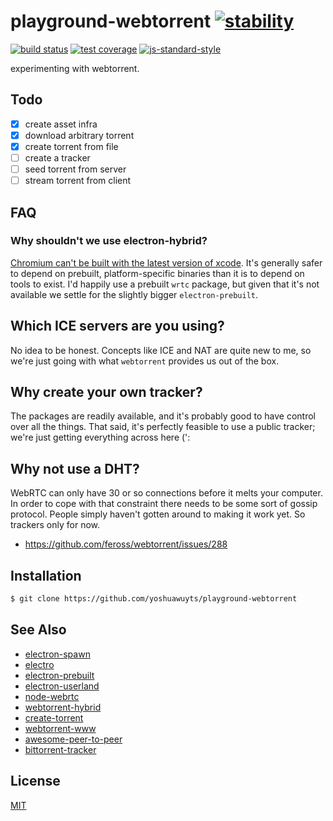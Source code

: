 # playground-webtorrent [![stability][0]][1]
[![build status][4]][5] [![test coverage][6]][7] [![js-standard-style][10]][11]

experimenting with webtorrent.

## Todo
- [x] create asset infra
- [x] download arbitrary torrent
- [x] create torrent from file
- [ ] create a tracker
- [ ] seed torrent from server
- [ ] stream torrent from client

## FAQ
### Why shouldn't we use electron-hybrid?
[Chromium can't be built with the latest version of
xcode](https://github.com/js-platform/node-webrtc/issues/235#issuecomment-152447773).
It's generally safer to depend on prebuilt, platform-specific binaries than it
is to depend on tools to exist. I'd happily use a prebuilt `wrtc` package, but
given that it's not available we settle for the slightly bigger
`electron-prebuilt`.

## Which ICE servers are you using?
No idea to be honest. Concepts like ICE and NAT are quite new to me, so we're
just going with what `webtorrent` provides us out of the box.

## Why create your own tracker?
The packages are readily available, and it's probably good to have control over
all the things. That said, it's perfectly feasible to use a public tracker;
we're just getting everything across here (':

## Why not use a DHT?
WebRTC can only have 30 or so connections before it melts your computer. In
order to cope with that constraint there needs to be some sort of gossip
protocol. People simply haven't gotten around to making it work yet. So
trackers only for now.
- https://github.com/feross/webtorrent/issues/288

## Installation
```sh
$ git clone https://github.com/yoshuawuyts/playground-webtorrent
```

## See Also
- [electron-spawn](https://github.com/maxogden/electron-spawn)
- [electro](https://github.com/dominictarr/electro)
- [electron-prebuilt](https://www.npmjs.com/package/electron-prebuilt)
- [electron-userland](https://github.com/electron-userland)
- [node-webrtc](https://github.com/js-platform/node-webrtc)
- [webtorrent-hybrid](https://github.com/feross/webtorrent-hybrid)
- [create-torrent](https://github.com/feross/create-torrent)
- [webtorrent-www](https://github.com/feross/webtorrent-www)
- [awesome-peer-to-peer](https://github.com/kgryte/awesome-peer-to-peer)
- [bittorrent-tracker](https://github.com/feross/bittorrent-tracker)

## License
[MIT](https://tldrlegal.com/license/mit-license)

[0]: https://img.shields.io/badge/stability-experimental-orange.svg?style=flat-square
[1]: https://nodejs.org/api/documentation.html#documentation_stability_index
[4]: https://img.shields.io/travis/yoshuawuyts/playground-webtorrent/master.svg?style=flat-square
[5]: https://travis-ci.org/yoshuawuyts/playground-webtorrent
[6]: https://img.shields.io/codecov/c/github/yoshuawuyts/playground-webtorrent/master.svg?style=flat-square
[7]: https://codecov.io/github/yoshuawuyts/playground-webtorrent
[10]: https://img.shields.io/badge/code%20style-standard-brightgreen.svg?style=flat-square
[11]: https://github.com/feross/standard

